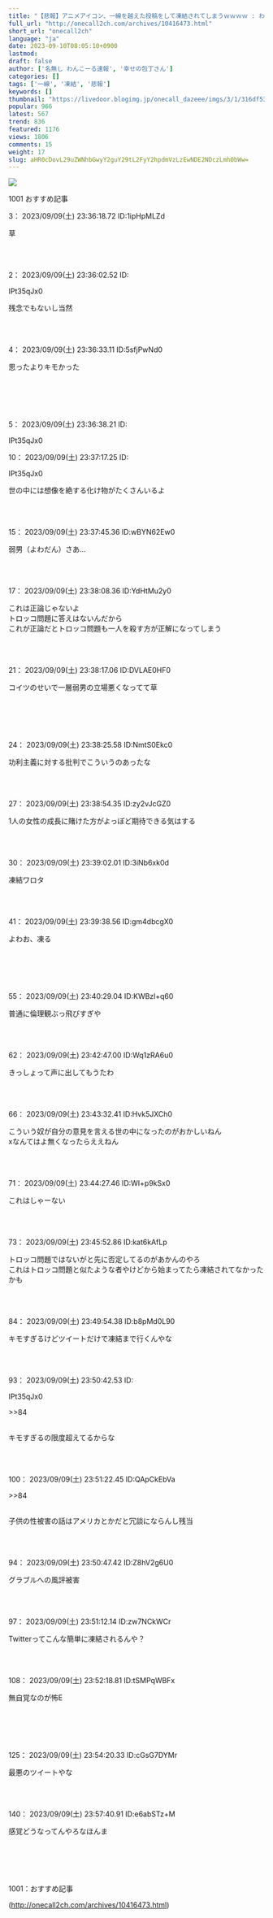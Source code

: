 ```yaml
---
title: "【悲報】アニメアイコン、一線を越えた投稿をして凍結されてしまうｗｗｗｗ : わんこーる速報！"
full_url: "http://onecall2ch.com/archives/10416473.html"
short_url: "onecall2ch"
language: "ja"
date: 2023-09-10T08:05:10+0900
lastmod: 
draft: false
author: ['名無し わんこーる速報', '幸せの包丁さん']
categories: []
tags: ['一線', '凍結', '悲報']
keywords: []
thumbnail: "https://livedoor.blogimg.jp/onecall_dazeee/imgs/3/1/316df533-s.jpg"
popular: 966
latest: 567
trend: 836
featured: 1176
views: 1806
comments: 15
weight: 17
slug: aHR0cDovL29uZWNhbGwyY2guY29tL2FyY2hpdmVzLzEwNDE2NDczLmh0bWw=
---
```


![](https://livedoor.blogimg.jp/onecall_dazeee/imgs/3/1/316df533-s.jpg)

<div> <p class='name2'> 1001 おすすめ記事</p> <p class='name2'>3： 2023/09/09(土) 23:36:18.72 ID:1ipHpMLZd</p><p class='onecall'> 草 <br><br></p><br> <p class='name2'>2： 2023/09/09(土) 23:36:02.52 ID:<p>IPt35qJx0</p></p><p class='onecall'> 残念でもないし当然 <br><br></p><br> <p class='name2'>4： 2023/09/09(土) 23:36:33.11 ID:5sfjPwNd0</p><p class='onecall'><p> 思ったよりキモかった </p><br><br></p><br> <p class='name2'>5： 2023/09/09(土) 23:36:38.21 ID:<p>IPt35qJx0</p></p><p class='name2'>10： 2023/09/09(土) 23:37:17.25 ID:<p>IPt35qJx0</p></p><p class='onecall'> 世の中には想像を絶する化け物がたくさんいるよ <br><br></p><br> <p class='name2'>15： 2023/09/09(土) 23:37:45.36 ID:wBYN62Ew0</p><p class='onecall'> 弱男（よわだん）さあ... <br><br></p><br> <p class='name2'>17： 2023/09/09(土) 23:38:08.36 ID:YdHtMu2y0</p><p class='onecall'> これは正論じゃないよ <br> トロッコ問題に答えはないんだから <br> これが正論だとトロッコ問題も一人を殺す方が正解になってしまう <br><br></p><br> <p class='name2'>21： 2023/09/09(土) 23:38:17.06 ID:DVLAE0HF0</p><p class='onecall'><p> コイツのせいで一層弱男の立場悪くなってて草 </p><br><br></p><br> <p class='name2'>24： 2023/09/09(土) 23:38:25.58 ID:NmtS0Ekc0</p><p class='onecall'> 功利主義に対する批判でこういうのあったな <br><br></p><br> <p class='name2'>27： 2023/09/09(土) 23:38:54.35 ID:zy2vJcGZ0</p><p class='onecall'> 1人の女性の成長に賭けた方がよっぽど期待できる気はする <br><br></p><br> <p class='name2'>30： 2023/09/09(土) 23:39:02.01 ID:3iNb6xk0d</p><p class='onecall'> 凍結ワロタ <br><br></p><br> <p class='name2'>41： 2023/09/09(土) 23:39:38.56 ID:gm4dbcgX0</p><p class='onecall'><p> よわお、凍る </p><br><br></p><br> <p class='name2'>55： 2023/09/09(土) 23:40:29.04 ID:KWBzl+q60</p><p class='onecall'> 普通に倫理観ぶっ飛びすぎや <br><br></p><br> <p class='name2'>62： 2023/09/09(土) 23:42:47.00 ID:Wq1zRA6u0</p><p class='onecall'> きっしょって声に出してもうたわ <br><br></p><br> <p class='name2'>66： 2023/09/09(土) 23:43:32.41 ID:Hvk5JXCh0</p><p class='onecall'> こういう奴が自分の意見を言える世の中になったのがおかしいねん <br> xなんてはよ無くなったらええねん <br><br></p><br> <p class='name2'>71： 2023/09/09(土) 23:44:27.46 ID:WI+p9kSx0</p><p class='onecall'> これはしゃーない <br><br></p><br> <p class='name2'>73： 2023/09/09(土) 23:45:52.86 ID:kat6kAfLp</p><p class='onecall'> トロッコ問題ではないがと先に否定してるのがあかんのやろ <br> これはトロッコ問題と似たような者やけどから始まってたら凍結されてなかったかも <br><br></p><br> <p class='name2'>84： 2023/09/09(土) 23:49:54.38 ID:b8pMd0L90</p><p class='onecall'> キモすぎるけどツイートだけで凍結まで行くんやな <br><br></p><br> <p class='name2'>93： 2023/09/09(土) 23:50:42.53 ID:<p>IPt35qJx0</p></p><p class='onecall'> <p class='anchor'>>>84</p> <br> キモすぎるの限度超えてるからな <br><br></p><br> <p class='name2'>100： 2023/09/09(土) 23:51:22.45 ID:QApCkEbVa</p><p class='onecall'> <p class='anchor'>>>84</p> <br> 子供の性被害の話はアメリカとかだと冗談にならんし残当 <br><br></p><br> <p class='name2'>94： 2023/09/09(土) 23:50:47.42 ID:Z8hV2g6U0</p><p class='onecall'> グラブルへの風評被害 <br><br></p><br> <p class='name2'>97： 2023/09/09(土) 23:51:12.14 ID:zw7NCkWCr</p><p class='onecall'> Twitterってこんな簡単に凍結されるんや？ <br><br></p><br> <p class='name2'>108： 2023/09/09(土) 23:52:18.81 ID:tSMPqWBFx</p><p class='onecall'><p> 無自覚なのが怖E </p><br><br></p><br> <p class='name2'>125： 2023/09/09(土) 23:54:20.33 ID:cGsG7DYMr</p><p class='onecall'> 最悪のツイートやな <br><br></p><br> <p class='name2'>140： 2023/09/09(土) 23:57:40.91 ID:e6abSTz+M</p><p class='onecall'><p> 感覚どうなってんやろなほんま </p><br><br></p><br> <p class='name2'>1001：おすすめ記事</p> </div>

(http://onecall2ch.com/archives/10416473.html)
